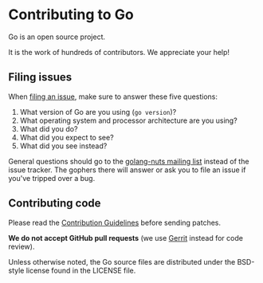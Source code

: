 # Contributing to Go

Go is an open source project.

It is the work of hundreds of contributors. We appreciate your help!


## Filing issues

When [filing an issue](https://github.com/timeglass/glass/_vendor/golang.org/issue/new), make sure to answer these five questions:

1. What version of Go are you using (`go version`)?
2. What operating system and processor architecture are you using?
3. What did you do?
4. What did you expect to see?
5. What did you see instead?

General questions should go to the [golang-nuts mailing list](https://groups.google.com/group/golang-nuts) instead of the issue tracker.
The gophers there will answer or ask you to file an issue if you've tripped over a bug.

## Contributing code

Please read the [Contribution Guidelines](https://github.com/timeglass/glass/_vendor/golang.org/doc/contribute.html)
before sending patches.

**We do not accept GitHub pull requests**
(we use [Gerrit](https://code.google.com/p/gerrit/) instead for code review).

Unless otherwise noted, the Go source files are distributed under
the BSD-style license found in the LICENSE file.

